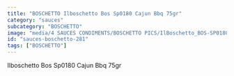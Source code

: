 ```yaml
---
title: "BOSCHETTO Ilboschetto Bos Sp0180 Cajun Bbq 75gr"
category: "sauces"
subcategory: "BOSCHETTO"
image: "media/4 SAUCES CONDIMENTS/BOSCHETTO PICS/IlBoschetto_BOS-SP0180 Cajun BBQ  75gr.png"
id: "sauces-boschetto-281"
tags: ["BOSCHETTO"]
---
```


Ilboschetto Bos Sp0180 Cajun Bbq 75gr
